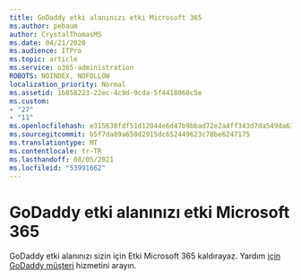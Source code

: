 ```yaml
---
title: GoDaddy etki alanınızı etki Microsoft 365
ms.author: pebaum
author: CrystalThomasMS
ms.date: 04/21/2020
ms.audience: ITPro
ms.topic: article
ms.service: o365-administration
ROBOTS: NOINDEX, NOFOLLOW
localization_priority: Normal
ms.assetid: 1b858223-22ec-4c9d-9cda-5f4418060c5e
ms.custom:
- "27"
- "11"
ms.openlocfilehash: e315638fdf51d12044e6d47b9bbad72e2a4ff343d7da549da63496f6c8b065f0
ms.sourcegitcommit: b5f7da89a650d2915dc652449623c78be6247175
ms.translationtype: MT
ms.contentlocale: tr-TR
ms.lasthandoff: 08/05/2021
ms.locfileid: "53991662"
---
```

# <a name="remove-your-godaddy-domain-from-microsoft-365"></a>GoDaddy etki alanınızı etki Microsoft 365

GoDaddy etki alanınızı sizin için Etki Microsoft 365 kaldırayaz. Yardım [için GoDaddy müşteri](https://aka.ms/contact-godaddy) hizmetini arayın.
  